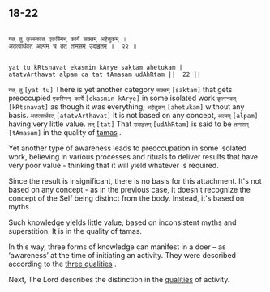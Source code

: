 ## 18-22


```shloka-sa

यत् तु कृत्स्नवत् एकस्मिन् कार्ये सक्तम् अहेतुकम् ।
अतत्वार्थवत् अल्पम् च तत् तामसम् उदाहृतम् ॥  २२ ॥

```
```shloka-sa-hk

yat tu kRtsnavat ekasmin kArye saktam ahetukam |
atatvArthavat alpam ca tat tAmasam udAhRtam ||  22 ||

```
`यत् तु` `[yat tu]` There is yet another category `सक्तम्` `[saktam]` that gets preoccupied `एकस्मिन् कार्ये` `[ekasmin kArye]` in some isolated work `कृत्स्नवत्` `[kRtsnavat]` as though it was everything, `अहेतुकम्` `[ahetukam]` without any basis. `अतत्वार्थवत्` `[atatvArthavat]` It is not based on any concept, `अल्पम्` `[alpam]` having very little value. `तत्` `[tat]` That `उदाहृतम्` `[udAhRtam]` is said to be `तामसम्` `[tAmasam]` in the quality of 
[tamas](tamas)
.

Yet another type of awareness leads to preoccupation in some isolated work, believing in various processes and rituals to deliver results that have very poor value - thinking that it will yield whatever is required. 

Since the result is insignificant, there is no basis for this attachment. It's not based on any concept - as in the previous case, it doesn't recognize the concept of the Self being distinct from the body. Instead, it's based on myths. 

Such knowledge yields little value, based on inconsistent myths and superstition. It is in the quality of tamas.

In this way, three forms of knowledge can manifest in a doer – as ‘awareness’ at the time of initiating an activity. They were described according to the 
[three qualities](satva_rajas_tamas)
.

Next, The Lord describes the distinction in the 
[qualities](satva_rajas_tamas_effects)
 of activity.



